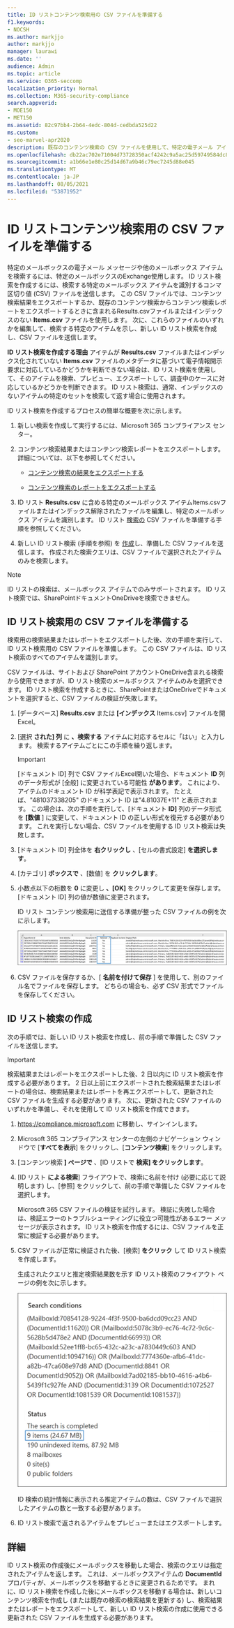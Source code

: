 ```yaml
---
title: ID リストコンテンツ検索用の CSV ファイルを準備する
f1.keywords:
- NOCSH
ms.author: markjjo
author: markjjo
manager: laurawi
ms.date: ''
audience: Admin
ms.topic: article
ms.service: O365-seccomp
localization_priority: Normal
ms.collection: M365-security-compliance
search.appverid:
- MOE150
- MET150
ms.assetid: 82c97bb4-2b64-4edc-804d-cedbda525d22
ms.custom:
- seo-marvel-apr2020
description: 既存のコンテンツ検索の CSV ファイルを使用して、特定の電子メール アイテムを返す ID リスト検索を作成します。
ms.openlocfilehash: db22ac702e71004d73728350acf4242c9a5ac25d59749584dc8a7948ff2d1065
ms.sourcegitcommit: a1b66e1e80c25d14d67a9b46c79ec7245d88e045
ms.translationtype: MT
ms.contentlocale: ja-JP
ms.lasthandoff: 08/05/2021
ms.locfileid: "53871952"
---
```

# <a name="prepare-a-csv-file-for-an-id-list-content-search"></a>ID リストコンテンツ検索用の CSV ファイルを準備する

特定のメールボックスの電子メール メッセージや他のメールボックス アイテムを検索するには、特定のメールボックスのExchange使用します。 ID リスト検索を作成するには、検索する特定のメールボックス アイテムを識別するコンマ区切り値 (CSV) ファイルを送信します。 この CSV ファイルでは、コンテンツ検索結果をエクスポートするか、既存のコンテンツ検索からコンテンツ検索レポートをエクスポートするときに含まれるResults.csvファイルまたはインデックスのない **Items.csv** ファイルを使用します。 次に、これらのファイルのいずれかを編集して、検索する特定のアイテムを示し、新しい ID リスト検索を作成し、CSV ファイルを送信します。

**ID リスト検索を作成する理由** アイテムが **Results.csv** ファイルまたはインデックス化されていない **Items.csv** ファイルのメタデータに基づいて電子情報開示要求に対応しているかどうかを判断できない場合は、ID リスト検索を使用して、そのアイテムを検索、プレビュー、エクスポートして、調査中のケースに対応しているかどうかを判断できます。 ID リスト検索は、通常、インデックスのないアイテムの特定のセットを検索して返す場合に使用されます。

ID リスト検索を作成するプロセスの簡単な概要を次に示します。

1. 新しい検索を作成して実行するには、Microsoft 365 コンプライアンス センター。

2. コンテンツ検索結果またはコンテンツ検索レポートをエクスポートします。 詳細については、以下を参照してください。

    - [コンテンツ検索の結果をエクスポートする](export-search-results.md)

    - [コンテンツ検索のレポートをエクスポートする](export-a-content-search-report.md)

3. ID リスト **Results.csv** に含める特定のメールボックス アイテムItems.csvファイルまたはインデックス解除されたファイルを編集し、特定のメールボックス アイテムを識別します。 ID リスト [検索の](#prepare-the-csv-file-for-an-id-list-search) CSV ファイルを準備する手順を参照してください。

4. 新しい ID リスト検索 (手順を参照) を [作成](#create-an-id-list-search)し、準備した CSV ファイルを送信します。 作成された検索クエリは、CSV ファイルで選択されたアイテムのみを検索します。

> [!NOTE]
> ID リストの検索は、メールボックス アイテムでのみサポートされます。 ID リスト検索では、SharePointドキュメントOneDriveを検索できません。

## <a name="prepare-the-csv-file-for-an-id-list-search"></a>ID リスト検索用の CSV ファイルを準備する

検索用の検索結果またはレポートをエクスポートした後、次の手順を実行して、ID リスト検索用の CSV ファイルを準備します。 この CSV ファイルは、ID リスト検索のすべてのアイテムを識別します。

CSV ファイルは、サイトおよび SharePoint アカウントOneDrive含まれる検索から使用できますが、ID リスト検索のメールボックス アイテムのみを選択できます。 ID リスト検索を作成するときに、SharePointまたはOneDriveでドキュメントを選択すると、CSV ファイルの検証が失敗します。

1. [データベース] **Results.csv** または **[インデックス** Items.csv] ファイルを開Excel。

2. [選択 **された] 列** に **、検索する** アイテムに対応するセルに「はい」と入力します。 検索するアイテムごとにこの手順を繰り返します。

    > [!IMPORTANT]
    > [ドキュメント ID] 列で CSV ファイルExcel開いた場合、ドキュメント **ID** 列のデータ形式が [全般] に変更されている可能性 **があります**。 これにより、アイテムのドキュメント ID が科学表記で表示されます。 たとえば、"481037338205" のドキュメント ID は"4.81037E+11" と表示されます。 この場合は、次の手順を実行して、[ドキュメント **ID]** 列のデータ形式を **[数値** ] に変更して、ドキュメント ID の正しい形式を復元する必要があります。 これを実行しない場合、CSV ファイルを使用する ID リスト検索は失敗します。

3. [ドキュメント ID] 列全体を **右クリックし** 、[セルの書式設定] **を選択します**。

4. [カテゴリ] **ボックスで** 、[数値] を **クリックします**。

5. 小数点以下の桁数を **0** に変更し **、[OK]** をクリックして変更を保存します。 [ドキュメント ID] 列の値が数値に変更されます。

    ID リスト コンテンツ検索用に送信する準備が整った CSV ファイルの例を次に示します。

    ![対象コンテンツ検索用の CSV ファイルの例](../media/SearchIDListCSVFile.png)

6. CSV ファイルを保存するか、[ **名前を付けて保存** ] を使用して、別のファイル名でファイルを保存します。 どちらの場合も、必ず CSV 形式でファイルを保存してください。

## <a name="create-an-id-list-search"></a>ID リスト検索の作成

次の手順では、新しい ID リスト検索を作成し、前の手順で準備した CSV ファイルを送信します。

> [!IMPORTANT]
> 検索結果またはレポートをエクスポートした後、2 日以内に ID リスト検索を作成する必要があります。 2 日以上前にエクスポートされた検索結果またはレポートの場合は、検索結果またはレポートを再エクスポートして、更新された CSV ファイルを生成する必要があります。 次に、更新された CSV ファイルのいずれかを準備し、それを使用して ID リスト検索を作成できます。

1. <https://compliance.microsoft.com> に移動し、サインインします。

2. Microsoft 365 コンプライアンス センターの左側のナビゲーション ウィンドウで [**すべてを表示**] をクリックし、[**コンテンツ検索**] をクリックします。

3. [コンテンツ検索 **] ページで** 、[ID リストで **検索] をクリックします**。

4. [ID リスト **による検索**] フライアウトで、検索に名前を付け (必要に応じて説明します) し、[参照] をクリックして、前の手順で準備した CSV ファイルを選択します。

    Microsoft 365 CSV ファイルの検証を試行します。 検証に失敗した場合は、検証エラーのトラブルシューティングに役立つ可能性があるエラー メッセージが表示されます。 ID リスト検索を作成するには、CSV ファイルを正常に検証する必要があります。

5. CSV ファイルが正常に検証された後、[検索] **をクリック** して ID リスト検索を作成します。

    生成されたクエリと推定検索結果数を示す ID リスト検索のフライアウト ページの例を次に示します。

    ![ID リスト検索の検索クエリ](../media/SearchIDListFlyout.png)

    ID 検索の統計情報に表示される推定アイテムの数は、CSV ファイルで選択したアイテムの数と一致する必要があります。

6. ID リスト検索で返されるアイテムをプレビューまたはエクスポートします。

## <a name="more-information"></a>詳細

ID リスト検索の作成後にメールボックスを移動した場合、検索のクエリは指定されたアイテムを返します。 これは、メールボックスアイテムの **DocumentId** プロパティが、メールボックスを移動するときに変更されるためです。 まれに、ID リスト検索を作成した後にメールボックスを移動する場合は、新しいコンテンツ検索を作成し (または既存の検索の検索結果を更新する) し、検索結果またはレポートをエクスポートして、新しい ID リスト検索の作成に使用できる更新された CSV ファイルを生成する必要があります。

